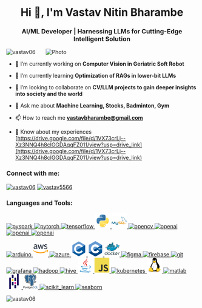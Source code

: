 <h1 align="center">Hi 👋, I'm Vastav Nitin Bharambe</h1>
<h3 align="center">AI/ML Developer | Harnessing LLMs for Cutting-Edge Intelligent Solution</h3>
<img align="right" alt="Photo" width="400" src="https://drive.google.com/uc?export=view&id=1g1Lc-S-nt8lwTONpAw4Yv9v_uCGTq1S-" />

<p align="left"> <img src="https://komarev.com/ghpvc/?username=vastav06&label=Profile%20views&color=0e75b6&style=flat" alt="vastav06" /> </p>

- 🔭 I’m currently working on **Computer Vision in Geriatric Soft Robot**

- 🌱 I’m currently learning **Optimization of RAGs in lower-bit LLMs**

- 👯 I’m looking to collaborate on **CV/LLM projects to gain deeper insights into society and the world**

- 💬 Ask me about **Machine Learning, Stocks, Badminton, Gym**

- 📫 How to reach me **vastavbharambe@gmail.com**

- 📄 Know about my experiences [https://drive.google.com/file/d/1VX73crLj--Xz3NNQ4h8clGGDAqqFZ011/view?usp=drive_link](https://drive.google.com/file/d/1VX73crLj--Xz3NNQ4h8clGGDAqqFZ011/view?usp=drive_link)

<h3 align="left">Connect with me:</h3>
<p align="left">
<a href="https://linkedin.com/in/vastav06" target="blank"><img align="center" src="https://raw.githubusercontent.com/rahuldkjain/github-profile-readme-generator/master/src/images/icons/Social/linked-in-alt.svg" alt="vastav06" height="30" width="40" /></a>
<a href="https://instagram.com/vastav5566" target="blank"><img align="center" src="https://raw.githubusercontent.com/rahuldkjain/github-profile-readme-generator/master/src/images/icons/Social/instagram.svg" alt="vastav5566" height="30" width="40" /></a>
</p>

<h3 align="left">Languages and Tools:</h3>

 
 


 <p align="left">
   <a href="https://spark.apache.org/" target="_blank" rel="noreferrer"> <img src="https://spark.apache.org/images/spark-logo-trademark.png" alt="pyspark" width="40" height="40"/> </a> 
   <a href="https://pytorch.org/" target="_blank" rel="noreferrer"> <img src="https://www.vectorlogo.zone/logos/pytorch/pytorch-icon.svg" alt="pytorch" width="40" height="40"/> </a> <a href="https://www.tensorflow.org" target="_blank" rel="noreferrer"> <img src="https://www.vectorlogo.zone/logos/tensorflow/tensorflow-icon.svg" alt="tensorflow" width="40" height="40"/> </a>
    <a href="https://www.python.org" target="_blank" rel="noreferrer"> <img src="https://raw.githubusercontent.com/devicons/devicon/master/icons/python/python-original.svg" alt="python" width="40" height="40"/> </a> <a href="https://www.mysql.com/" target="_blank" rel="noreferrer"> <img src="https://raw.githubusercontent.com/devicons/devicon/master/icons/mysql/mysql-original-wordmark.svg" alt="mysql" width="40" height="40"/> </a> <a href="https://opencv.org/" target="_blank" rel="noreferrer"> <img src="https://www.vectorlogo.zone/logos/opencv/opencv-icon.svg" alt="opencv" width="40" height="40"/> </a> <a href="https://openai.com/" target="_blank" rel="noreferrer">
  <img src="https://drive.google.com/uc?export=view&id=1452JDJdqIPrgD-hiq_dA8AzC9CgGxwaG" alt="openai" width="40" height="40"/>
</a>
<a href="https://openai.com/" target="_blank" rel="noreferrer">
  <img src="https://drive.google.com/uc?export=view&id=1iXCa6EsMt0PVUQlGY5r8TUvsfUWDSiXr" alt="openai" width="80" height="50"/>
</a> <a href="https://openai.com/" target="_blank" rel="noreferrer">
  <img src="https://drive.google.com/uc?export=view&id=1CU-KwFi0CztztxhlGnXPd0ChMvyrqbz7" alt="openai" width="80" height="40"/>
</a>
  
   <a href="https://www.arduino.cc/" target="_blank" rel="noreferrer"> <img src="https://cdn.worldvectorlogo.com/logos/arduino-1.svg" alt="arduino" width="40" height="40"/> </a>
   <a href="https://aws.amazon.com" target="_blank" rel="noreferrer"> <img src="https://raw.githubusercontent.com/devicons/devicon/master/icons/amazonwebservices/amazonwebservices-original-wordmark.svg" alt="aws" width="40" height="40"/> </a> <a href="https://azure.microsoft.com/en-in/" target="_blank" rel="noreferrer"> <img src="https://www.vectorlogo.zone/logos/microsoft_azure/microsoft_azure-icon.svg" alt="azure" width="40" height="40"/> </a> <a href="https://www.cprogramming.com/" target="_blank" rel="noreferrer"> <img src="https://raw.githubusercontent.com/devicons/devicon/master/icons/c/c-original.svg" alt="c" width="40" height="40"/> </a> <a href="https://www.w3schools.com/cpp/" target="_blank" rel="noreferrer"> <img src="https://raw.githubusercontent.com/devicons/devicon/master/icons/cplusplus/cplusplus-original.svg" alt="cplusplus" width="40" height="40"/> </a> <a href="https://www.docker.com/" target="_blank" rel="noreferrer"> <img src="https://raw.githubusercontent.com/devicons/devicon/master/icons/docker/docker-original-wordmark.svg" alt="docker" width="40" height="40"/> </a> <a href="https://www.figma.com/" target="_blank" rel="noreferrer"> <img src="https://www.vectorlogo.zone/logos/figma/figma-icon.svg" alt="figma" width="40" height="40"/> </a> <a href="https://firebase.google.com/" target="_blank" rel="noreferrer"> <img src="https://www.vectorlogo.zone/logos/firebase/firebase-icon.svg" alt="firebase" width="40" height="40"/> </a> <a href="https://git-scm.com/" target="_blank" rel="noreferrer"> <img src="https://www.vectorlogo.zone/logos/git-scm/git-scm-icon.svg" alt="git" width="40" height="40"/> </a> <a href="https://grafana.com" target="_blank" rel="noreferrer"> <img src="https://www.vectorlogo.zone/logos/grafana/grafana-icon.svg" alt="grafana" width="40" height="40"/> </a> <a href="https://hadoop.apache.org/" target="_blank" rel="noreferrer"> <img src="https://www.vectorlogo.zone/logos/apache_hadoop/apache_hadoop-icon.svg" alt="hadoop" width="40" height="40"/> </a> <a href="https://hive.apache.org/" target="_blank" rel="noreferrer"> <img src="https://www.vectorlogo.zone/logos/apache_hive/apache_hive-icon.svg" alt="hive" width="40" height="40"/> </a> <a href="https://www.java.com" target="_blank" rel="noreferrer"> <img src="https://raw.githubusercontent.com/devicons/devicon/master/icons/java/java-original.svg" alt="java" width="40" height="40"/> </a> <a href="https://developer.mozilla.org/en-US/docs/Web/JavaScript" target="_blank" rel="noreferrer"> <img src="https://raw.githubusercontent.com/devicons/devicon/master/icons/javascript/javascript-original.svg" alt="javascript" width="40" height="40"/> </a> <a href="https://kubernetes.io" target="_blank" rel="noreferrer"> <img src="https://www.vectorlogo.zone/logos/kubernetes/kubernetes-icon.svg" alt="kubernetes" width="40" height="40"/> </a> <a href="https://www.linux.org/" target="_blank" rel="noreferrer"> <img src="https://raw.githubusercontent.com/devicons/devicon/master/icons/linux/linux-original.svg" alt="linux" width="40" height="40"/> </a> <a href="https://www.mathworks.com/" target="_blank" rel="noreferrer"> <img src="https://upload.wikimedia.org/wikipedia/commons/2/21/Matlab_Logo.png" alt="matlab" width="40" height="40"/> </a>  <a href="https://pandas.pydata.org/" target="_blank" rel="noreferrer"> <img src="https://raw.githubusercontent.com/devicons/devicon/2ae2a900d2f041da66e950e4d48052658d850630/icons/pandas/pandas-original.svg" alt="pandas" width="40" height="40"/> </a> <a href="https://www.postgresql.org" target="_blank" rel="noreferrer"> <img src="https://raw.githubusercontent.com/devicons/devicon/master/icons/postgresql/postgresql-original-wordmark.svg" alt="postgresql" width="40" height="40"/> </a>  <a href="https://scikit-learn.org/" target="_blank" rel="noreferrer"> <img src="https://upload.wikimedia.org/wikipedia/commons/0/05/Scikit_learn_logo_small.svg" alt="scikit_learn" width="40" height="40"/> </a> <a href="https://seaborn.pydata.org/" target="_blank" rel="noreferrer"> <img src="https://seaborn.pydata.org/_images/logo-mark-lightbg.svg" alt="seaborn" width="40" height="40"/> </a>  </p>

<p><img align="left" src="https://github-readme-stats.vercel.app/api/top-langs?username=vastav06&show_icons=true&locale=en&layout=compact" alt="vastav06" /></p>


